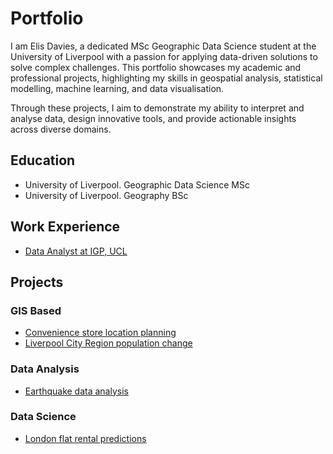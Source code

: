 # Portfolio
I am Elis Davies, a dedicated MSc Geographic Data Science student at the University of Liverpool with a passion for applying data-driven solutions to solve complex challenges. This portfolio showcases my academic and professional projects, highlighting my skills in geospatial analysis, statistical modelling, machine learning, and data visualisation.

Through these projects, I aim to demonstrate my ability to interpret and analyse data, design innovative tools, and provide actionable insights across diverse domains.

## Education
- University of Liverpool. Geographic Data Science MSc
- University of Liverpool. Geography BSc

## Work Experience
- [Data Analyst at IGP, UCL](https://github.com/ElisJD/elisjd.github.io/blob/main/Internship%20Overview.pdf)

## Projects
### GIS Based
- [Convenience store location planning](https://github.com/ElisJD/elisjd.github.io/blob/main/GIS/ASDA%20Express%20Location%20Planning.pdf)
- [Liverpool City Region population change](https://github.com/ElisJD/elisjd.github.io/blob/main/GIS/Liverpool%20City%20Region%20Population%20Dynamics.pdf)

### Data Analysis
- [Earthquake data analysis](https://nbviewer.org/github/ElisJD/elisjd.github.io/blob/main/ENVS615/earthquakes.ipynb)
  
### Data Science
- [London flat rental predictions](https://nbviewer.org/github/ElisJD/elisjd.github.io/blob/main/ENVS615/london_flat_rentals.ipynb)
